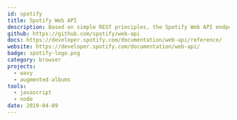 ```yaml
---
id: spotify
title: Spotify Web API
description: Based on simple REST principles, the Spotify Web API endpoints return JSON metadata about music artists, albums, and tracks, directly from the Spotify Data Catalogue.
github: https://github.com/spotify/web-api
docs: https://developer.spotify.com/documentation/web-api/reference/
website: https://developer.spotify.com/documentation/web-api/
badge: spotify-logo.png
category: browser
projects:
  - wavy
  - augmented-albums
tools:
  - javascript
  - node
date: 2019-04-09
---
```

